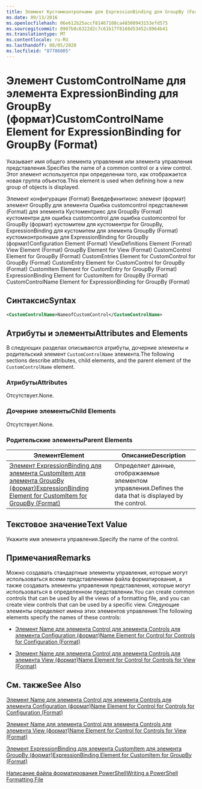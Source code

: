 ```yaml
---
title: Элемент Кустомконтролнаме для ExpressionBinding для GroupBy (Format) | Документация Майкрософт
ms.date: 09/13/2016
ms.openlocfilehash: 06e612b25accf81467108ca48500943153efd575
ms.sourcegitcommit: 0907b8c6322d2c7c61b17f8168d53452c8964b41
ms.translationtype: MT
ms.contentlocale: ru-RU
ms.lasthandoff: 08/05/2020
ms.locfileid: "87786005"
---
```

# <a name="customcontrolname-element-for-expressionbinding-for-groupby-format"></a><span data-ttu-id="b0b2e-102">Элемент CustomControlName для элемента ExpressionBinding для GroupBy (формат)</span><span class="sxs-lookup"><span data-stu-id="b0b2e-102">CustomControlName Element for ExpressionBinding for GroupBy (Format)</span></span>

<span data-ttu-id="b0b2e-103">Указывает имя общего элемента управления или элемента управления представления.</span><span class="sxs-lookup"><span data-stu-id="b0b2e-103">Specifies the name of a common control or a view control.</span></span> <span data-ttu-id="b0b2e-104">Этот элемент используется при определении того, как отображается новая группа объектов.</span><span class="sxs-lookup"><span data-stu-id="b0b2e-104">This element is used when defining how a new group of objects is displayed.</span></span>

<span data-ttu-id="b0b2e-105">Элемент конфигурации (Format) Виевдефинитионс элемент (формат) элемент GroupBy для элемента Ошибка customcontrol представления (Format) для элемента Кустоментриес для GroupBy (Format) кустоментри для ошибка customcontrol для ошибка customcontrol for GroupBy (формат) кустомитем для кустоментри for GroupBy, ExpressionBinding для кустомитем для элемента GroupBy (Format) кустомконтролнаме для ExpressionBinding for GroupBy (формат)</span><span class="sxs-lookup"><span data-stu-id="b0b2e-105">Configuration Element (Format) ViewDefinitions Element (Format) View Element (Format) GroupBy Element for View (Format) CustomControl Element for GroupBy (Format) CustomEntries Element for CustomControl for GroupBy (Format) CustomEntry Element for CustomControl for GroupBy (Format) CustomItem Element for CustomEntry for GroupBy (Format) ExpressionBinding Element for CustomItem for GroupBy (Format) CustomControlName Element for ExpressionBinding for GroupBy (Format)</span></span>

## <a name="syntax"></a><span data-ttu-id="b0b2e-106">Синтаксис</span><span class="sxs-lookup"><span data-stu-id="b0b2e-106">Syntax</span></span>

```xml
<CustomControlName>NameofCustomControl</CustomControlName>
```

## <a name="attributes-and-elements"></a><span data-ttu-id="b0b2e-107">Атрибуты и элементы</span><span class="sxs-lookup"><span data-stu-id="b0b2e-107">Attributes and Elements</span></span>

<span data-ttu-id="b0b2e-108">В следующих разделах описываются атрибуты, дочерние элементы и родительский элемент `CustomControlName` элемента.</span><span class="sxs-lookup"><span data-stu-id="b0b2e-108">The following sections describe attributes, child elements, and the parent element of the `CustomControlName` element.</span></span>

### <a name="attributes"></a><span data-ttu-id="b0b2e-109">Атрибуты</span><span class="sxs-lookup"><span data-stu-id="b0b2e-109">Attributes</span></span>

<span data-ttu-id="b0b2e-110">Отсутствует.</span><span class="sxs-lookup"><span data-stu-id="b0b2e-110">None.</span></span>

### <a name="child-elements"></a><span data-ttu-id="b0b2e-111">Дочерние элементы</span><span class="sxs-lookup"><span data-stu-id="b0b2e-111">Child Elements</span></span>

<span data-ttu-id="b0b2e-112">Отсутствует.</span><span class="sxs-lookup"><span data-stu-id="b0b2e-112">None.</span></span>

### <a name="parent-elements"></a><span data-ttu-id="b0b2e-113">Родительские элементы</span><span class="sxs-lookup"><span data-stu-id="b0b2e-113">Parent Elements</span></span>

|<span data-ttu-id="b0b2e-114">Элемент</span><span class="sxs-lookup"><span data-stu-id="b0b2e-114">Element</span></span>|<span data-ttu-id="b0b2e-115">Описание</span><span class="sxs-lookup"><span data-stu-id="b0b2e-115">Description</span></span>|
|-------------|-----------------|
|[<span data-ttu-id="b0b2e-116">Элемент ExpressionBinding для элемента CustomItem для элемента GroupBy (формат)</span><span class="sxs-lookup"><span data-stu-id="b0b2e-116">ExpressionBinding Element for CustomItem for GroupBy (Format)</span></span>](./expressionbinding-element-for-customitem-for-groupby-format.md)|<span data-ttu-id="b0b2e-117">Определяет данные, отображаемые элементом управления.</span><span class="sxs-lookup"><span data-stu-id="b0b2e-117">Defines the data that is displayed by the control.</span></span>|

## <a name="text-value"></a><span data-ttu-id="b0b2e-118">Текстовое значение</span><span class="sxs-lookup"><span data-stu-id="b0b2e-118">Text Value</span></span>

<span data-ttu-id="b0b2e-119">Укажите имя элемента управления.</span><span class="sxs-lookup"><span data-stu-id="b0b2e-119">Specify the name of the control.</span></span>

## <a name="remarks"></a><span data-ttu-id="b0b2e-120">Примечания</span><span class="sxs-lookup"><span data-stu-id="b0b2e-120">Remarks</span></span>

<span data-ttu-id="b0b2e-121">Можно создавать стандартные элементы управления, которые могут использоваться всеми представлениями файла форматирования, а также создавать элементы управления представления, которые могут использоваться в определенном представлении.</span><span class="sxs-lookup"><span data-stu-id="b0b2e-121">You can create common controls that can be used by all the views of a formatting file, and you can create view controls that can be used by a specific view.</span></span> <span data-ttu-id="b0b2e-122">Следующие элементы определяют имена этих элементов управления:</span><span class="sxs-lookup"><span data-stu-id="b0b2e-122">The following elements specify the names of these controls:</span></span>

- [<span data-ttu-id="b0b2e-123">Элемент Name для элемента Control для элемента Controls для элемента Configuration (формат)</span><span class="sxs-lookup"><span data-stu-id="b0b2e-123">Name Element for Control for Controls for Configuration (Format)</span></span>](./name-element-for-control-for-controls-for-configuration-format.md)

- [<span data-ttu-id="b0b2e-124">Элемент Name для элемента Control для элемента Controls для элемента View (формат)</span><span class="sxs-lookup"><span data-stu-id="b0b2e-124">Name Element for Control for Controls for View (Format)</span></span>](./name-element-for-control-for-controls-for-view-format.md)

## <a name="see-also"></a><span data-ttu-id="b0b2e-125">См. также</span><span class="sxs-lookup"><span data-stu-id="b0b2e-125">See Also</span></span>

[<span data-ttu-id="b0b2e-126">Элемент Name для элемента Control для элемента Controls для элемента Configuration (формат)</span><span class="sxs-lookup"><span data-stu-id="b0b2e-126">Name Element for Control for Controls for Configuration (Format)</span></span>](./name-element-for-control-for-controls-for-configuration-format.md)

[<span data-ttu-id="b0b2e-127">Элемент Name для элемента Control для элемента Controls для элемента View (формат)</span><span class="sxs-lookup"><span data-stu-id="b0b2e-127">Name Element for Control for Controls for View (Format)</span></span>](./name-element-for-control-for-controls-for-view-format.md)

[<span data-ttu-id="b0b2e-128">Элемент ExpressionBinding для элемента CustomItem для элемента GroupBy (формат)</span><span class="sxs-lookup"><span data-stu-id="b0b2e-128">ExpressionBinding Element for CustomItem for GroupBy (Format)</span></span>](./expressionbinding-element-for-customitem-for-groupby-format.md)

[<span data-ttu-id="b0b2e-129">Написание файла форматирования PowerShell</span><span class="sxs-lookup"><span data-stu-id="b0b2e-129">Writing a PowerShell Formatting File</span></span>](./writing-a-powershell-formatting-file.md)
